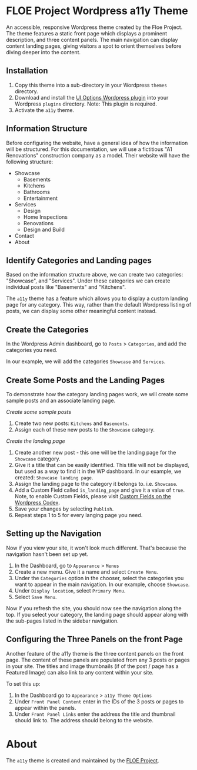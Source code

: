 # FLOE Project Wordpress a11y Theme

An accessible, responsive Wordpress theme created by the Floe Project. The theme features a static front page which displays a prominent description, and three content panels. The main navigation can display content landing pages, giving visitors a spot to orient themselves before diving deeper into the content.

## Installation

1. Copy this theme into a sub-directory in your Wordpress `themes` directory.
2. Download and install the [UI Options Wordpress plugin](https://github.com/fluid-project/uio-wordpress-plugin) into your Wordpress `plugins` directory. Note: This plugin is required.
3. Activate the `a11y` theme.

## Information Structure

Before configuring the website, have a general idea of how the information will be structured. For this documentation, we will use a fictitious "A1 Renovations" construction company as a model. Their website will have the following structure:

* Showcase
    * Basements
    * Kitchens
    * Bathrooms
    * Entertainment
* Services
    * Design
    * Home Inspections
    * Renovations
    * Design and Build
* Contact
* About

## Identify Categories and Landing pages

Based on the information structure above, we can create two categories: "Showcase", and "Services". Under these categories we can create individual posts like "Basements" and "Kitchens".

The `a11y` theme has a feature which allows you to display a custom landing page for any category. This way, rather than the default Wordpress listing of posts, we can display some other meaningful content instead.

## Create the Categories
In the Wordpress Admin dashboard, go to `Posts` > `Categories`, and add the categories you need.

In our example, we will add the categories `Showcase` and `Services`.

## Create Some Posts and the Landing Pages
To demonstrate how the category landing pages work, we will create some sample posts and an associate landing page.

*Create some sample posts*
1. Create two new posts: `Kitchens` and `Basements`.
2. Assign each of these new posts to the `Showcase` category.

*Create the landing page*
1. Create another new post - this one will be the landing page for the `Showcase` category.
2. Give it a title that can be easily identified. This title will not be displayed, but used as a way to find it in the WP dashboard. In our example, we created: `Showcase landing page`.
3. Assign the landing page to the category it belongs to. i.e. `Showcase`.
4. Add a Custom Field called `is_landing_page` and give it a value of `true`. Note, to enable Custom Fields, please visit [Custom Fields on the Wordpress Codex](https://codex.wordpress.org/Custom_Fields#Usage).
5. Save your changes by selecting `Publish`.
6. Repeat steps 1 to 5 for every langing page you need.

## Setting up the Navigation

Now if you view your site, it won't look much different. That's because the navigation hasn't been set up yet.

1. In the Dashboard, go to `Appearance` > `Menus`
2. Create a new menu. Give it a name and select `Create Menu`.
3. Under the `Categories` option in the chooser, select the categories you want to appear in the main navigation. In our example, choose `Showcase`.
4. Under `Display location`, select `Primary Menu`.
5. Select `Save Menu`.

Now if you refresh the site, you should now see the navigation along the top. If you select your category, the landing page should appear along with the sub-pages listed in the sidebar navigation.

## Configuring the Three Panels on the front Page

Another feature of the a11y theme is the three content panels on the front page. The content of these panels are populated from any 3 posts or pages in your site. The titles and image thumbnails (if of the post / page has a Featured Image) can also link to any content within your site.

To set this up:

1. In the Dashboard go to `Appearance` > `a11y Theme Options`
2. Under `Front Panel Content` enter in the IDs of the 3 posts or pages to appear within the panels.
3. Under `Front Panel Links` enter the address the title and thumbnail should link to. The address should belong to the website.

# About

The `a11y` theme is created and maintained by the [FLOE Project](http://www.floeproject.org/).
